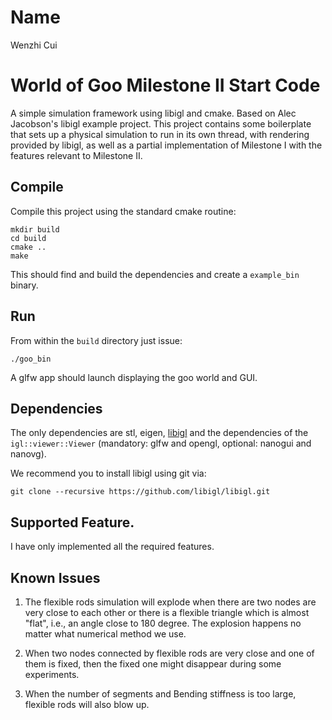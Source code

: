 # Name
Wenzhi Cui

# World of Goo Milestone II Start Code

A simple simulation framework using libigl and cmake. Based on Alec Jacobson's libigl example project. This project contains some boilerplate that sets up a physical simulation to run in its own thread, with rendering provided by libigl, as well as a partial implementation of Milestone I with the features relevant to Milestone II.

## Compile

Compile this project using the standard cmake routine:

    mkdir build
    cd build
    cmake ..
    make

This should find and build the dependencies and create a `example_bin` binary.

## Run

From within the `build` directory just issue:

    ./goo_bin

A glfw app should launch displaying the goo world and GUI.

## Dependencies

The only dependencies are stl, eigen, [libigl](libigl.github.io/libigl/) and
the dependencies of the `igl::viewer::Viewer` (mandatory: glfw and
opengl, optional: nanogui and nanovg).

We recommend you to install libigl using git via:

    git clone --recursive https://github.com/libigl/libigl.git

## Supported Feature.
I have only implemented all the required features.

## Known Issues
1. The flexible rods simulation will explode when there are two nodes are very close to each other or there is a flexible triangle which is almost "flat", i.e., an angle close to 180 degree. The explosion happens no matter what numerical method we use.

2. When two nodes connected by flexible rods are very close and one of them is fixed, then the fixed one might disappear during some experiments.

3. When the number of segments and Bending stiffness is too large, flexible rods will also blow up.

